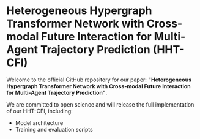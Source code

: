 # Heterogeneous Hypergraph Transformer Network with Cross-modal Future Interaction for Multi-Agent Trajectory Prediction (HHT-CFI)

Welcome to the official GitHub repository for our paper: **"Heterogeneous Hypergraph Transformer Network with Cross-modal Future Interaction for Multi-Agent Trajectory Prediction"**. 

We are committed to open science and will release the full implementation of our HHT-CFI, including:
- Model architecture
- Training and evaluation scripts

